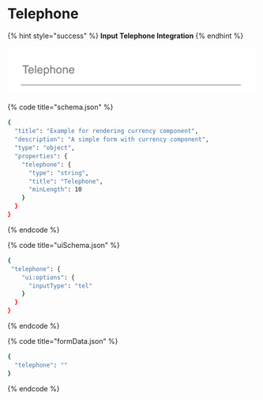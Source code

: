 # Telephone

{% hint style="success" %}
**Input Telephone Integration**
{% endhint %}

![Telephone input type](../.gitbook/assets/image%20%2811%29.png)

{% code title="schema.json" %}
```bash
{
  "title": "Example for rendering currency component",
  "description": "A simple form with currency component",
  "type": "object",
  "properties": {
    "telephone": {
      "type": "string",
      "title": "Telephone",
      "minLength": 10
    }
  }
}
```
{% endcode %}

{% code title="uiSchema.json" %}
```bash
{
 "telephone": {
    "ui:options": {
      "inputType": "tel"
    }
  }
}
```
{% endcode %}

{% code title="formData.json" %}
```bash
{
  "telephone": ""
}
```
{% endcode %}

